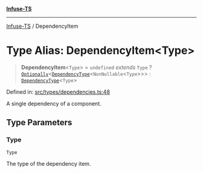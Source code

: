 [**Infuse-TS**](../README.md)

***

[Infuse-TS](../README.md) / DependencyItem

# Type Alias: DependencyItem\<Type\>

> **DependencyItem**\<`Type`\> = `undefined` *extends* `Type` ? [`Optionally`](Optionally.md)\<[`DependencyType`](DependencyType.md)\<`NonNullable`\<`Type`\>\>\> : [`DependencyType`](DependencyType.md)\<`Type`\>

Defined in: [src/types/dependencies.ts:48](https://github.com/D-Kay6/Infuse-TS/blob/1387e3f339bea91025c5da407e0b7dff28feffb5/src/types/dependencies.ts#L48)

A single dependency of a component.

## Type Parameters

### Type

`Type`

The type of the dependency item.
